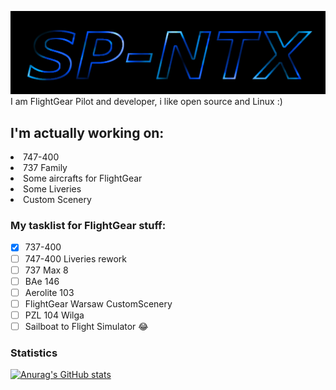 ![image](SP-NTX-logotype.png)
I am FlightGear Pilot and developer, i like open source and Linux :)
## I'm actually working on:
<li>747-400</li>
<li>737 Family</li>
<li>Some aircrafts for FlightGear</li>
<li>Some Liveries</li>
<li>Custom Scenery</li>

### My tasklist for FlightGear stuff:

- [x] 737-400
- [ ] 747-400 Liveries rework
- [ ] 737 Max 8
- [ ] BAe 146
- [ ] Aerolite 103
- [ ] FlightGear Warsaw CustomScenery
- [ ] PZL 104 Wilga
- [ ] Sailboat to Flight Simulator :joy:

### Statistics
[![Anurag's GitHub stats](https://github-readme-stats.vercel.app/api?username=SP-NTX&show_icons=true&theme=codeSTACKr)](https://github.com/anuraghazra/github-readme-stats)
